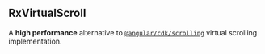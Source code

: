 ## RxVirtualScroll

A **high performance** alternative to [`@angular/cdk/scrolling`](https://material.angular.io/cdk/scrolling/) virtual scrolling implementation.
